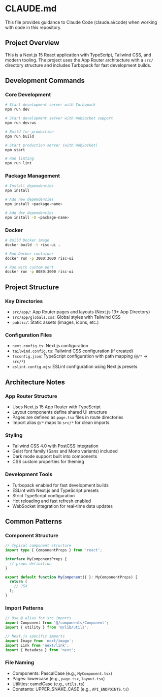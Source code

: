 # CLAUDE.md

This file provides guidance to Claude Code (claude.ai/code) when working with code in this repository.

## Project Overview

This is a Next.js 15 React application with TypeScript, Tailwind CSS, and modern tooling. The project uses the App Router architecture with a `src/` directory structure and includes Turbopack for fast development builds.

## Development Commands

### Core Development
```bash
# Start development server with Turbopack
npm run dev

# Start development server with WebSocket support
npm run dev:ws

# Build for production
npm run build

# Start production server (with WebSocket)
npm start

# Run linting
npm run lint
```

### Package Management
```bash
# Install dependencies
npm install

# Add new dependencies
npm install <package-name>

# Add dev dependencies
npm install -D <package-name>
```

### Docker
```bash
# Build Docker image
docker build -t risc-ui .

# Run Docker container
docker run -p 3000:3000 risc-ui

# Run with custom port
docker run -p 8080:3000 risc-ui
```

## Project Structure

### Key Directories
- `src/app/`: App Router pages and layouts (Next.js 13+ App Directory)
- `src/app/globals.css`: Global styles with Tailwind CSS
- `public/`: Static assets (images, icons, etc.)

### Configuration Files
- `next.config.ts`: Next.js configuration
- `tailwind.config.ts`: Tailwind CSS configuration (if created)
- `tsconfig.json`: TypeScript configuration with path mapping (`@/*` → `src/*`)
- `eslint.config.mjs`: ESLint configuration using Next.js presets

## Architecture Notes

### App Router Structure
- Uses Next.js 15 App Router with TypeScript
- Layout components define shared UI structure
- Pages are defined as `page.tsx` files in route directories
- Import alias `@/*` maps to `src/*` for clean imports

### Styling
- Tailwind CSS 4.0 with PostCSS integration
- Geist font family (Sans and Mono variants) included
- Dark mode support built into components
- CSS custom properties for theming

### Development Tools
- Turbopack enabled for fast development builds
- ESLint with Next.js and TypeScript presets
- Strict TypeScript configuration
- Hot reloading and fast refresh enabled
- WebSocket integration for real-time data updates

## Common Patterns

### Component Structure
```typescript
// Typical component structure
import type { ComponentProps } from 'react';

interface MyComponentProps {
  // props definition
}

export default function MyComponent({ }: MyComponentProps) {
  return (
    // JSX
  );
}
```

### Import Patterns
```typescript
// Use @ alias for src imports
import Component from '@/components/Component';
import { utility } from '@/lib/utils';

// Next.js specific imports
import Image from 'next/image';
import Link from 'next/link';
import { Metadata } from 'next';
```

### File Naming
- Components: PascalCase (e.g., `MyComponent.tsx`)
- Pages: lowercase (e.g., `page.tsx`, `layout.tsx`)
- Utilities: camelCase (e.g., `utils.ts`)
- Constants: UPPER_SNAKE_CASE (e.g., `API_ENDPOINTS.ts`)